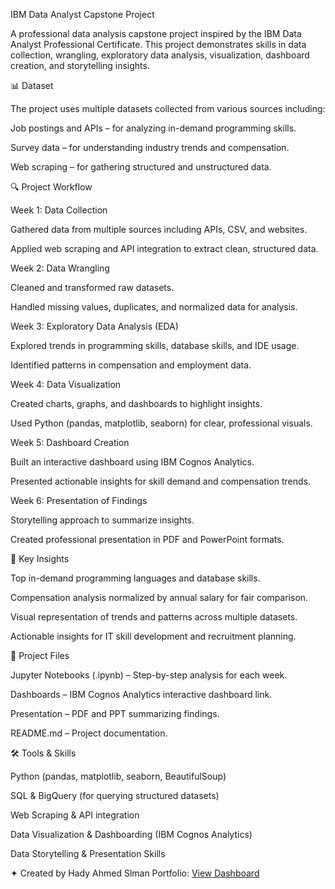 IBM Data Analyst Capstone Project

A professional data analysis capstone project inspired by the IBM Data Analyst Professional Certificate.
This project demonstrates skills in data collection, wrangling, exploratory data analysis, visualization, dashboard creation, and storytelling insights.

📊 Dataset

The project uses multiple datasets collected from various sources including:

Job postings and APIs – for analyzing in-demand programming skills.

Survey data – for understanding industry trends and compensation.

Web scraping – for gathering structured and unstructured data.

🔍 Project Workflow

Week 1: Data Collection

Gathered data from multiple sources including APIs, CSV, and websites.

Applied web scraping and API integration to extract clean, structured data.

Week 2: Data Wrangling

Cleaned and transformed raw datasets.

Handled missing values, duplicates, and normalized data for analysis.

Week 3: Exploratory Data Analysis (EDA)

Explored trends in programming skills, database skills, and IDE usage.

Identified patterns in compensation and employment data.

Week 4: Data Visualization

Created charts, graphs, and dashboards to highlight insights.

Used Python (pandas, matplotlib, seaborn) for clear, professional visuals.

Week 5: Dashboard Creation

Built an interactive dashboard using IBM Cognos Analytics.

Presented actionable insights for skill demand and compensation trends.

Week 6: Presentation of Findings

Storytelling approach to summarize insights.

Created professional presentation in PDF and PowerPoint formats.

🚀 Key Insights

Top in-demand programming languages and database skills.

Compensation analysis normalized by annual salary for fair comparison.

Visual representation of trends and patterns across multiple datasets.

Actionable insights for IT skill development and recruitment planning.

📂 Project Files

Jupyter Notebooks (.ipynb) – Step-by-step analysis for each week.

Dashboards – IBM Cognos Analytics interactive dashboard link.

Presentation – PDF and PPT summarizing findings.

README.md – Project documentation.

🛠️ Tools & Skills

Python (pandas, matplotlib, seaborn, BeautifulSoup)

SQL & BigQuery (for querying structured datasets)

Web Scraping & API integration

Data Visualization & Dashboarding (IBM Cognos Analytics)

Data Storytelling & Presentation Skills

✦ Created by Hady Ahmed Slman
Portfolio: [View Dashboard](https://eu-gb.dataplatform.cloud.ibm.com/dashboards/eafbc83d-998f-4cd9-ae12-bfe6021457a7/view/4316dc2402af1bef1ff3bde4079e25002961205cb6bb8004d2d47b490e612397a93a4594c87d4f5b8b425330fabd15089a)

